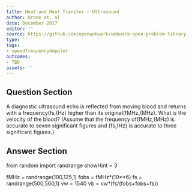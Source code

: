 ```yaml
---
title: Heat and Heat Transfer - Ultrasound
author: Urone et. al
date: December 2017
editor: ''
source: https://github.com/openwebwork/webwork-open-problem-library
type: ''
tags:
- speedfrequencydoppler
outcomes:
- TBD
assets: ''
---
```


## Question Section 

A diagnostic ultrasound echo is reflected from moving blood and returns with a
frequency(fs,(Hz) higher than its original(fMHz,(MHz). What is the velocity of the blood?
(Assume that the frequency of(fMHz,(MHz) is accurate to seven significant figures and
(fs,(Hz) is accurate to three significant figures.)


## Answer Section

from random import randrange
showHint = 3

fMHz = randrange(100,125,1)
fobs = fMHz*(10**6)
fs = randrange(500,560,1)
vw = 1540
vb = vw*(fs/(fobs+fobs+fs))